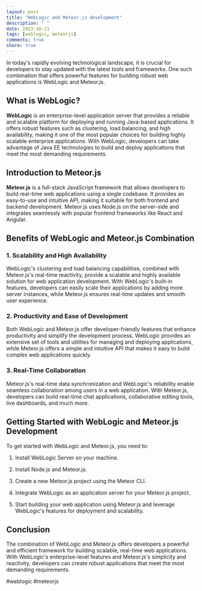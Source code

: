```yaml
---
layout: post
title: "WebLogic and Meteor.js development"
description: " "
date: 2023-10-11
tags: [weblogic, meteorjs]
comments: true
share: true
---
```


In today's rapidly evolving technological landscape, it is crucial for developers to stay updated with the latest tools and frameworks. One such combination that offers powerful features for building robust web applications is WebLogic and Meteor.js.

## What is WebLogic?

**WebLogic** is an enterprise-level application server that provides a reliable and scalable platform for deploying and running Java-based applications. It offers robust features such as clustering, load balancing, and high availability, making it one of the most popular choices for building highly scalable enterprise applications. With WebLogic, developers can take advantage of Java EE technologies to build and deploy applications that meet the most demanding requirements.

## Introduction to Meteor.js

**Meteor.js** is a full-stack JavaScript framework that allows developers to build real-time web applications using a single codebase. It provides an easy-to-use and intuitive API, making it suitable for both frontend and backend development. Meteor.js uses Node.js on the server-side and integrates seamlessly with popular frontend frameworks like React and Angular.

## Benefits of WebLogic and Meteor.js Combination

### 1. Scalability and High Availability

WebLogic's clustering and load balancing capabilities, combined with Meteor.js's real-time reactivity, provide a scalable and highly available solution for web application development. With WebLogic's built-in features, developers can easily scale their applications by adding more server instances, while Meteor.js ensures real-time updates and smooth user experience.

### 2. Productivity and Ease of Development

Both WebLogic and Meteor.js offer developer-friendly features that enhance productivity and simplify the development process. WebLogic provides an extensive set of tools and utilities for managing and deploying applications, while Meteor.js offers a simple and intuitive API that makes it easy to build complex web applications quickly.

### 3. Real-Time Collaboration

Meteor.js's real-time data synchronization and WebLogic's reliability enable seamless collaboration among users in a web application. With Meteor.js, developers can build real-time chat applications, collaborative editing tools, live dashboards, and much more.

## Getting Started with WebLogic and Meteor.js Development

To get started with WebLogic and Meteor.js, you need to:

1. Install WebLogic Server on your machine.

2. Install Node.js and Meteor.js.

3. Create a new Meteor.js project using the Meteor CLI.

4. Integrate WebLogic as an application server for your Meteor.js project.

5. Start building your web application using Meteor.js and leverage WebLogic's features for deployment and scalability.

## Conclusion

The combination of WebLogic and Meteor.js offers developers a powerful and efficient framework for building scalable, real-time web applications. With WebLogic's enterprise-level features and Meteor.js's simplicity and reactivity, developers can create robust applications that meet the most demanding requirements.

#weblogic #meteorjs